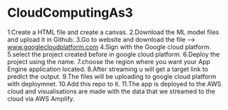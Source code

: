 # CloudComputingAs3
1.Create a HTML file and create a canvas.
2.Download the ML model files and upload it in Github.
3.Go to website and download the file --> www.googlecloudplatform.com
4.Sign with the Google cloud platform.
5.select the project created before in google cloud platform.
6.Deploy the project using the name.
7.choose the region where you want your App Engine application located.
8.After streaming u will get a target link to predict the output.
9.The files will be uploading to google cloud platform  with deploymnet.
10.Add this repo to it.
11.The app is deployed to the AWS cloud and visualisations are made with the data that we streamed to the cloud via AWS Amplify.

